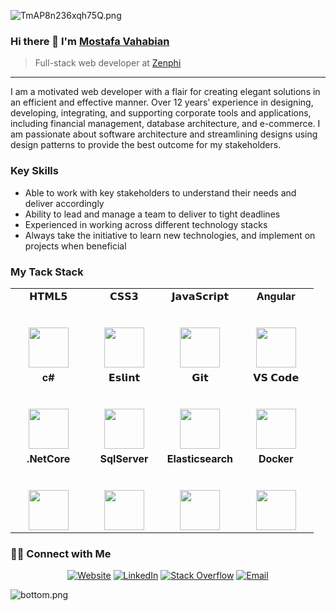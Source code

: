 ![TmAP8n236xqh75Q.png](https://i.loli.net/2020/07/13/OiwrC2KRZNPA9cJ.png)

### Hi there 👋 I'm [Mostafa Vahabian](https://www.vahabian.com)
> Full-stack web developer at [Zenphi](https://www.zenphi.com)

<hr/>

<div>
 <p>
I am a motivated web developer with a flair for creating elegant solutions in an efficient and effective manner. Over 12 years’ experience in designing, developing, integrating, and supporting corporate tools and applications, including financial management, database architecture, and e-commerce. I am passionate about software architecture and streamlining designs using design patterns to provide the best outcome for my stakeholders.

### Key Skills
- Able to work with key stakeholders to understand their needs and deliver accordingly
- Ability to lead and manage a team to deliver to tight deadlines
- Experienced in working across different technology stacks
- Always take the initiative to learn new technologies, and implement on projects when beneficial
</p>
</div>

### My Tack Stack

<table align="center">
  <tbody>
    <tr valign="top">
      <td width="25%" align="center">
        <span>𝗛𝗧𝗠𝗟𝟱</span><br><br><br>
        <img height="64px" src="https://cdn.svgporn.com/logos/html-5.svg">
      </td>
      <td width="25%" align="center">
        <span>𝗖𝗦𝗦𝟯</span><br><br><br>
        <img height="64px" src="https://cdn.svgporn.com/logos/css-3.svg">
      </td>
      <td width="25%" align="center">
        <span>𝗝𝗮𝘃𝗮𝗦𝗰𝗿𝗶𝗽𝘁</span><br><br><br>
        <img height="64px" src="https://cdn.svgporn.com/logos/javascript.svg">
      </td>
      <td width="25%" align="center">
        <span><strong>Angular</strong>
        </span><br><br><br>
        <img height="64px" src="http://www.vahabian.com/github/images/angular.svg">
      </td>
    </tr>
    <tr valign="top">
      <td width="25%" align="center">
        <span><strong>c#</strong>
        </span><br><br><br>
        <img height="64px" src="http://www.vahabian.com/github/images/c-sharp.svg">
      </td>
      <td width="25%" align="center">
        <span><strong>𝗘𝘀𝗹𝗶𝗻𝘁</strong>
        </span><br><br><br>
        <img height="64px" src="https://cdn.svgporn.com/logos/eslint.svg">
      </td>
      <td width="25%" align="center">
        <span>𝗚𝗶𝘁</span><br><br><br>
        <img height="64px" src="https://cdn.svgporn.com/logos/git-icon.svg">
      </td>
      <td width="25%" align="center">
        <span>𝗩𝗦 𝗖𝗼𝗱𝗲</span><br><br><br>
        <img height="64px" src="https://cdn.svgporn.com/logos/visual-studio-code.svg">
      </td>
    </tr>
    <tr valign="top">
      <td width="25%" align="center">
        <span><strong>.NetCore</strong></span><br><br><br>
        <img height="64px" src="http://www.vahabian.com/github/images/net_core.svg">
      </td>
      <td width="25%" align="center">
        <span><strong>SqlServer</strong></span><br><br><br>
        <img height="64px" src="http://www.vahabian.com/github/images/sql-server.svg">
      </td>
      <td width="25%" align="center">
        <span><strong>Elasticsearch</strong></span><br><br><br>
        <img height="64px" src="http://www.vahabian.com/github/images/elasticsearch.svg">
      </td>
      <td width="25%" align="center">
        <span><strong>Docker</strong></span><br><br><br>
        <img height="64px" src="http://www.vahabian.com/github/images/docker.svg">
      </td>
    </tr>
  </tbody>
</table>

<h3> 🤝🏻 Connect with Me </h3>

<p align="center">
<a href="https://www.vahabian.com" target="_blank"><img alt="Website" src="https://img.shields.io/badge/Website-www.Vahabian.com-blue?style=flat&logo=google-chrome"></a>
<a href="https://www.linkedin.com/in/mostafa-vahabian/" target="_blank"><img alt="LinkedIn" src="https://img.shields.io/badge/LinkedIn-@mostafa%20vahabian-blue?style=flat&logo=linkedin"></a>
<a href="https://stackoverflow.com/users/11503065/mostafa?tab=profile" target="_blank"><img alt="Stack Overflow" src="https://img.shields.io/badge/Stackoverflow-Mostafa%20Vahabian-blue?style=flat&logo=stackoverflow"></a>
<a href="mailto:mostafa.vahabian@gmail.com"><img alt="Email" src="https://img.shields.io/badge/Email-mostafa.vahabian@gmail.com-blue?style=flat&logo=gmail"></a>
</p>



![bottom.png](https://i.loli.net/2020/07/12/b3grZD6LFseGuUP.png)

